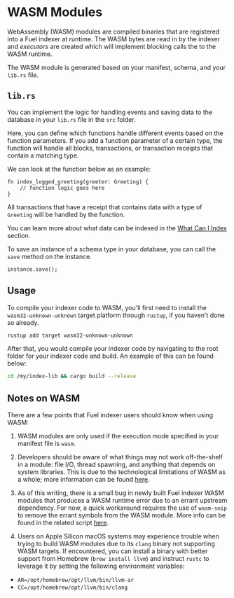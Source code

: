 # WASM Modules

WebAssembly (WASM) modules are compiled binaries that are registered into a Fuel indexer at runtime. The WASM bytes are read in by the indexer and _executors_ are created which will implement blocking calls the to the WASM runtime.

The WASM module is generated based on your manifest, schema, and your `lib.rs` file.

## `lib.rs`

You can implement the logic for handling events and saving data to the database in your `lib.rs` file in the `src` folder.

Here, you can define which functions handle different events based on the function parameters. If you add a function parameter of a certain type, the function will handle all blocks, transactions, or transaction receipts that contain a matching type.

We can look at the function below as an example:

```rust, ignore
fn index_logged_greeting(greeter: Greeting) {
    // function logic goes here
}
```

All transactions that have a receipt that contains data with a type of `Greeting` will be handled by the function.

You can learn more about what data can be indexed in the [What Can I Index](../../indexing/what-can-i-index.md) section.

To save an instance of a schema type in your database, you can call the `save` method on the instance.

```rust, ignore
instance.save();
```

## Usage

To compile your indexer code to WASM, you'll first need to install the `wasm32-unknown-unknown` target platform through `rustup`, if you haven't done so already.

```bash
rustup add target wasm32-unknown-unknown
```

After that, you would compile your indexer code by navigating to the root folder for your indexer code and build. An example of this can be found below:

```bash
cd /my/index-lib && cargo build --release
```

## Notes on WASM

There are a few points that Fuel indexer users should know when using WASM:

1. WASM modules are only used if the execution mode specified in your manifest file is `wasm`.

2. Developers should be aware of what things may not work off-the-shelf in a module: file I/O, thread spawning, and anything that depends on system libraries. This is due to the technological limitations of WASM as a whole; more information can be found [here](https://rustwasm.github.io/docs/book/reference/which-crates-work-with-wasm.html).

3. As of this writing, there is a small bug in newly built Fuel indexer WASM modules that produces a WASM runtime error due to an errant upstream dependency. For now, a quick workaround requires the use of `wasm-snip` to remove the errant symbols from the WASM module. More info can be found in the related script [here](https://github.com/FuelLabs/fuel-indexer/blob/master/scripts/stripper.bash).

4. Users on Apple Silicon macOS systems may experience trouble when trying to build WASM modules due to its `clang` binary not supporting WASM targets. If encountered, you can install a binary with better support from Homebrew (`brew install llvm`) and instruct `rustc` to leverage it by setting the following environment variables:

- `AR=/opt/homebrew/opt/llvm/bin/llvm-ar`
- `CC=/opt/homebrew/opt/llvm/bin/clang`
